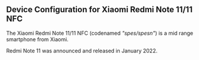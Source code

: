 ## Device Configuration for Xiaomi Redmi Note 11/11 NFC

The Xiaomi Redmi Note 11/11 NFC (codenamed _"spes/spesn"_) is a mid range smartphone from Xiaomi.

Redmi Note 11 was announced and released in January 2022.
